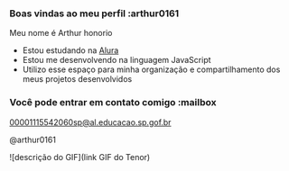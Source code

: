 ### Boas vindas ao meu perfil :arthur0161

Meu nome é Arthur honorio

- Estou estudando na [Alura](https://www.alura.com.br)
- Estou me desenvolvendo na linguagem JavaScript
- Utilizo esse espaço para minha organização e compartilhamento dos meus projetos desenvolvidos

### Você pode entrar em contato comigo :mailbox

00001115542060sp@al.educacao.sp.gof.br

@arthur0161

![descrição do GIF](link GIF do Tenor)
